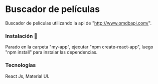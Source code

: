 # Buscador de películas

Buscador de películas utilizando la api de "http://www.omdbapi.com/".


### Instalación 🔧

Parado en la carpeta "my-app", ejecutar "npm create-react-app", luego "npm install" para instalar las dependencias.


### Tecnologías

React Js, Material UI.
